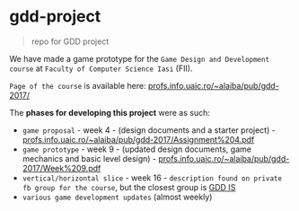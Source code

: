 # gdd-project
>repo for GDD project

We have made a game prototype for the `Game Design and Development course` at `Faculty of Computer Science Iasi` (FII).

`Page of the course` is available here: [profs.info.uaic.ro/~alaiba/pub/gdd-2017/](https://profs.info.uaic.ro/~alaiba/pub/gdd-2017/)

The **phases for developing this project** were as such:
- `game proposal` - week 4 - (design documents and a starter project) - [profs.info.uaic.ro/~alaiba/pub/gdd-2017/Assignment%204.pdf](https://profs.info.uaic.ro/~alaiba/pub/gdd-2017/Assignment%204.pdf)
- `game prototype` - week 9 - (updated design documents, game mechanics and basic level design) - [profs.info.uaic.ro/~alaiba/pub/gdd-2017/Week%209.pdf](https://profs.info.uaic.ro/~alaiba/pub/gdd-2017/Week%209.pdf)
- `vertical/horizontal slice` - week 16 - `description found on private fb group for the course`, but the closest group is [GDD IS](https://www.facebook.com/groups/gdd.is/)
- `various game development updates` (almost weekly)

